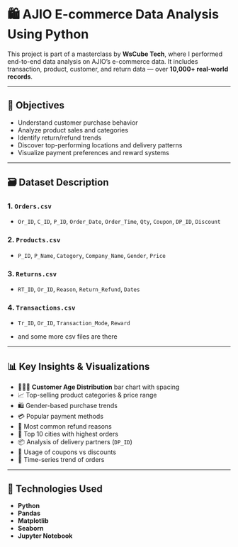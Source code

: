 # 🛍️ AJIO E-commerce Data Analysis Using Python

This project is part of a masterclass by **WsCube Tech**, where I performed end-to-end data analysis on AJIO’s e-commerce data. It includes transaction, product, customer, and return data — over **10,000+ real-world records**.

---

## 📌 Objectives

- Understand customer purchase behavior
- Analyze product sales and categories
- Identify return/refund trends
- Discover top-performing locations and delivery patterns
- Visualize payment preferences and reward systems

---

## 🗃️ Dataset Description

### 1. `Orders.csv`
- `Or_ID`, `C_ID`, `P_ID`, `Order_Date`, `Order_Time`, `Qty`, `Coupon`, `DP_ID`, `Discount`

### 2. `Products.csv`
- `P_ID`, `P_Name`, `Category`, `Company_Name`, `Gender`, `Price`

### 3. `Returns.csv`
- `RT_ID`, `Or_ID`, `Reason`, `Return_Refund`, `Dates`

### 4. `Transactions.csv`
- `Tr_ID`, `Or_ID`, `Transaction_Mode`, `Reward`

- and some more csv files are there

---

## 📊 Key Insights & Visualizations

- 🧑‍🤝‍🧑 **Customer Age Distribution** bar chart with spacing
- 📈 Top-selling product categories & price range
- 🛍️ Gender-based purchase trends
- 💳 Popular payment methods
- 🧾 Most common refund reasons
- 🌆 Top 10 cities with highest orders
- 📦 Analysis of delivery partners (`DP_ID`)
- 🎁 Usage of coupons vs discounts
- 📆 Time-series trend of orders

---

## 🧰 Technologies Used

- **Python**
- **Pandas**
- **Matplotlib**
- **Seaborn**
- **Jupyter Notebook**
